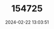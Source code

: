 ---
title: "154725"
category: "Caulolatilus williamsi"
draft: false
date: 2024-02-22 13:03:51
languages:
  English: ["Yellowbar Tilefish"]
---